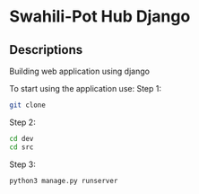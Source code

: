 # Swahili-Pot Hub Django

## Descriptions
Building web application using django



To start using the application use:
Step 1: 
```bash
git clone 
```

Step 2: 
```bash
cd dev
cd src
```


Step 3: 
```bash
python3 manage.py runserver
```
